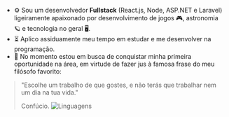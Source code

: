 - ⚙️ Sou um desenvolvedor **Fullstack** (React.js, Node, ASP.NET e Laravel) ligeiramente apaixonado por desenvolvimento de jogos 🎮, astronomia 🪐 e tecnologia no geral 🖥️.
- ⏳ Aplico assiduamente meu tempo em estudar e me desenvolver na programação.
- 💼 No momento estou em busca de conquistar minha primeira oportunidade na área, em virtude de fazer jus à famosa frase do meu filósofo favorito:
> "Escolhe um trabalho de que gostes, e não terás que trabalhar nem um dia na tua vida."
> 
> Confúcio.
![Linguagens](https://github-readme-stats.vercel.app/api/top-langs/?username=WesleyTelesBenette&layout=donut&theme=midnight-purple)

